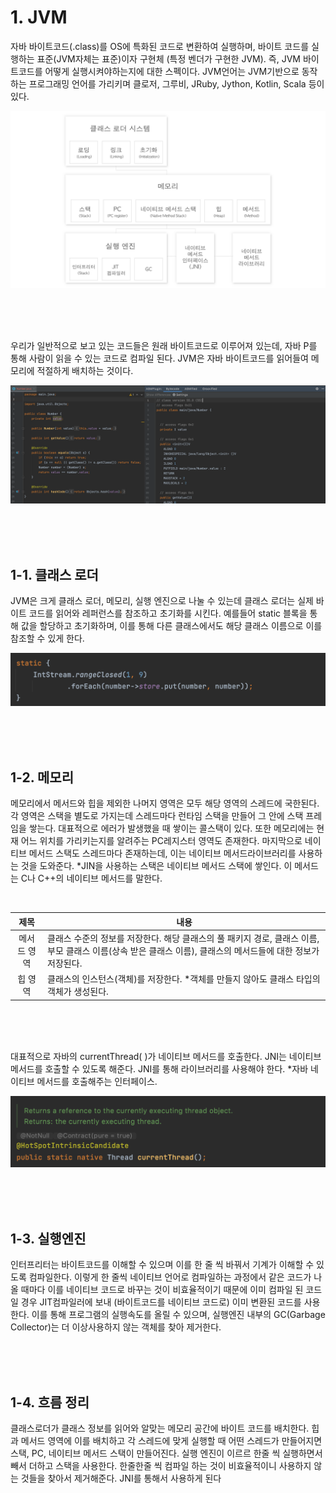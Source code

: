 # 1. JVM
자바 바이트코드(.class)를 OS에 특화된 코드로 변환하여 실행하며, 바이트 코드를 실행하는 표준(JVM자체는 표준)이자 구현체 (특정 벤더가 구현한 JVM). 즉, JVM 바이트코드를 어떻게 실행시켜야하는지에 대한 스펙이다. JVM언어는 JVM기반으로 동작하는 프로그래밍 언어를 가리키며 클로저, 그루비, JRuby, Jython, Kotlin, Scala 등이 있다.
<br/>

![ex_screenshot](../images/jvm01.png)

<br/><br/><br/>

우리가 일반적으로 보고 있는 코드들은 원래 바이트코드로 이루어져 있는데, 자바 P를 통해 사람이 읽을 수 있는 코드로 컴파일 된다. JVM은 자바 바이트코드를 읽어들여 메모리에 적절하게 배치하는 것이다.
<br/>

![ex_screenshot](../images/jvm02.png)

<br/><br/><br/>

## 1-1. 클래스 로더
JVM은 크게 클래스 로더, 메모리, 실행 엔진으로 나눌 수 있는데 클래스 로더는 실제 바이트 코드를 읽어와 레퍼런스를 참조하고 초기화를 시킨다. 예를들어 static 블록을 통해 값을 할당하고 초기화하며, 이를 통해 다른 클래스에서도 해당 클래스 이름으로 이를 참조할 수 있게 한다.
<br/>

![ex_screenshot](../images/jvm03.png)

<br/><br/><br/>

## 1-2. 메모리
메모리에서 메서드와 힙을 제외한 나머지 영역은 모두 해당 영역의 스레드에 국한된다. 각 영역은 스택을 별도로 가지는데 스레드마다 런타임 스택을 만들어 그 안에 스택 프레임을 쌓는다. 대표적으로 에러가 발생했을 때 쌓이는 콜스택이 있다. 또한 메모리에는 현재 어느 위치를 가리키는지를 알려주는 PC레지스터 영역도 존재한다. 마지막으로 네이티브 메서드 스택도 스레드마다 존재하는데, 이는 네이티브 메서드라이브러리를 사용하는 것을 도와준다. *JIN을 사용하는 스택은 네이티브 메서드 스택에 쌓인다. 이 메서드는 C나 C++의 네이티브 메서드를 말한다.

<br/>

|제목|내용|
|:--------:|---|
|메서드 영역|클래스 수준의 정보를 저장한다. 해당 클래스의 풀 패키지 경로, 클래스 이름, 부모 클래스 이름(상속 받은 클래스 이름), 클래스의 메서드들에 대한 정보가 저장된다.|
|힙 영역|클래스의 인스턴스(객체)를 저장한다. *객체를 만들지 않아도 클래스 타입의 객체가 생성된다.|

<br/><br/><br/>

대표적으로 자바의 currentThread( )가 네이티브 메서드를 호출한다. JNI는 네이티브 메서드를 호출할 수 있도록 해준다. JNI를 통해 라이브러리를 사용해야 한다. *자바 네이티브 메서드를 호출해주는 인터페이스.

![ex_screenshot](../images/jvm04.png)

<br/><br/><br/>

## 1-3. 실행엔진
인터프리터는 바이트코드를 이해할 수 있으며 이를 한 줄 씩 바꿔서 기계가 이해할 수 있도록 컴파일한다. 이렇게 한 줄씩 네이티브 언어로 컴파일하는 과정에서 같은 코드가 나올 때마다 이를 네이티브 코드로 바꾸는 것이 비효율적이기 때문에 이미 컴파일 된 코드일 경우 JIT컴파일러에 보내 (바이트코드를 네이티브 코드로) 이미 변환된 코드를 사용한다. 이를 통해 프로그램의 실행속도를 올릴 수 있으며, 실행엔진 내부의 GC(Garbage Collector)는 더 이상사용하지 않는 객체를 찾아 제거한다.

<br/><br/><br/>


## 1-4. 흐름 정리
클래스로더가 클래스 정보를 읽어와 알맞는 메모리 공간에 바이트 코드를 배치한다. 힙과 메서드 영역에 이를 배치하고 각 스레드에 맞게 실행할 때 어떤 스레드가 만들어지면 스택, PC, 네이티브 메서드 스택이 만들어진다. 실행 엔진이 이르르 한줄 씩 실행하면서 빼서 더하고 스택을 사용한다. 한줄한줄 씩 컴파일 하는 것이 비효율적이니 사용하지 않는 것들을 찾아서 제거해준다. JNI를 통해서 사용하게 된다




